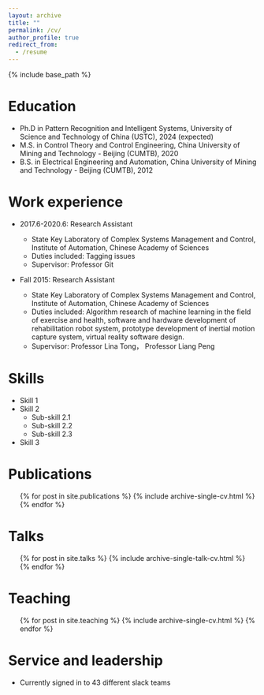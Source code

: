 ```yaml
---
layout: archive
title: ""
permalink: /cv/
author_profile: true
redirect_from:
  - /resume
---
```


{% include base_path %}

Education
======
* Ph.D in Pattern Recognition and Intelligent Systems, University of Science and Technology of China (USTC), 2024 (expected)
* M.S. in Control Theory and Control Engineering, China University of Mining and Technology - Beijing (CUMTB), 2020
* B.S. in Electrical Engineering and Automation, China University of Mining and Technology - Beijing (CUMTB), 2012

Work experience
======
* 2017.6-2020.6: Research Assistant
  * State Key Laboratory of Complex Systems Management and Control, Institute of Automation, Chinese Academy of Sciences
  * Duties included: Tagging issues
  * Supervisor: Professor Git

* Fall 2015: Research Assistant
  * State Key Laboratory of Complex Systems Management and Control, Institute of Automation, Chinese Academy of Sciences
  * Duties included: Algorithm research of machine learning in the field of exercise and health, software and hardware development of rehabilitation robot system, prototype development of inertial motion capture system, virtual reality software design.
  * Supervisor: Professor Lina Tong， Professor Liang Peng
  
Skills
======
* Skill 1
* Skill 2
  * Sub-skill 2.1
  * Sub-skill 2.2
  * Sub-skill 2.3
* Skill 3

Publications
======
  <ul>{% for post in site.publications %}
    {% include archive-single-cv.html %}
  {% endfor %}</ul>
  
Talks
======
  <ul>{% for post in site.talks %}
    {% include archive-single-talk-cv.html %}
  {% endfor %}</ul>
  
Teaching
======
  <ul>{% for post in site.teaching %}
    {% include archive-single-cv.html %}
  {% endfor %}</ul>
  
Service and leadership
======
* Currently signed in to 43 different slack teams
